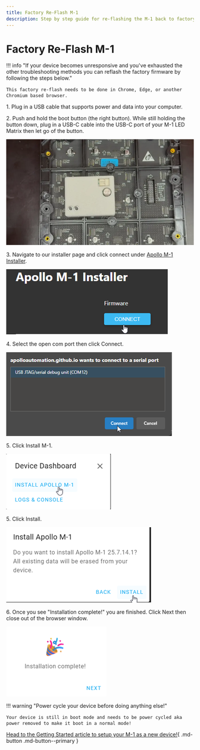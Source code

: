 ```yaml
---
title: Factory Re-Flash M-1
description: Step by step guide for re-flashing the M-1 back to factory firmware.
---
```

# Factory Re-Flash M-1

!!! info "If your device becomes unresponsive and you've exhausted the other troubleshooting methods you can reflash the factory firmware by following the steps below."

    This factory re-flash needs to be done in Chrome, Edge, or another Chromium based browser.

1\. Plug in a USB cable that supports power and data into your computer.

2\. Push and hold the boot button (the right button). While still holding the button down, plug in a USB-C cable into the USB-C port of your M-1 LED Matrix then let go of the button.

![](../../../assets/m-1-hold-boot-webp.webp)

3\. Navigate to our installer page and click connect under <a href="https://apolloautomation.github.io/WLED-MM-M1/" target="_blank" rel="noreferrer nofollow noopener">Apollo M-1 Installer</a>.

![](../../../assets/m-1-reflash-connect-button.png)

4\. Select the open com port then click Connect.

![](../../../assets/m-1-reflash-com-port.png)

5\. Click Install M-1.

![](../../../assets/m-1-reflash-click-install.png)

5\. Click Install.

![](../../../assets/m-1-reflash-click-install-confirm.png)

6\. Once you see "Installation complete!" you are finished. Click Next then close out of the browser window.

![](../../../assets/m-1-reflash-install-complete.png)

!!! warning "Power cycle your device before doing anything else!"

    Your device is still in boot mode and needs to be power cycled aka power removed to make it boot in a normal mode!

[Head to the Getting Started article to setup your M-1 as a new device!](https://wiki.apolloautomation.com/products/m1/setup/getting-started-m1/){      .md-button .md-button--primary }